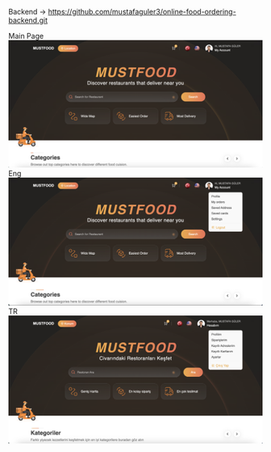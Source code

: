 Backend -> https://github.com/mustafaguler3/online-food-ordering-backend.git

Main Page
![alt text](image.png)
Eng
![alt text](image-1.png)
TR
![alt text](image-2.png)
